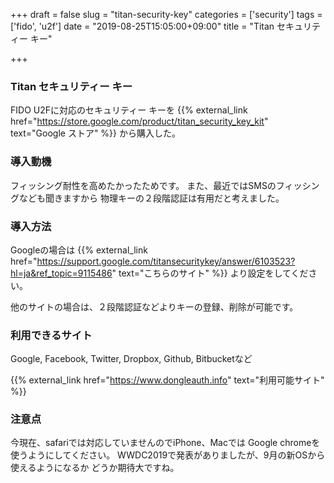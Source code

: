 +++
draft = false
slug = "titan-security-key"
categories = ['security']
tags = ['fido', 'u2f']
date = "2019-08-25T15:05:00+09:00"
title = "Titan セキュリティー キー"

+++

### Titan セキュリティー キー
FIDO U2Fに対応のセキュリティー キーを
{{% external_link href="https://store.google.com/product/titan_security_key_kit" text="Google ストア" %}}
から購入した。

<!--more-->

### 導入動機
フィッシング耐性を高めたかったためです。
また、最近ではSMSのフィッシングなども聞きますから
物理キーの２段階認証は有用だと考えました。

### 導入方法
Googleの場合は
{{% external_link href="https://support.google.com/titansecuritykey/answer/6103523?hl=ja&ref_topic=9115486" text="こちらのサイト" %}}
より設定をしてください。

他のサイトの場合は、２段階認証などよりキーの登録、削除が可能です。

### 利用できるサイト
Google, Facebook, Twitter, Dropbox, Github, Bitbucketなど

{{% external_link href="https://www.dongleauth.info" text="利用可能サイト" %}}

### 注意点
今現在、safariでは対応していませんのでiPhone、Macでは
Google chromeを使うようにしてください。
WWDC2019で発表がありましたが、9月の新OSから使えるようになるか
どうか期待大ですね。
